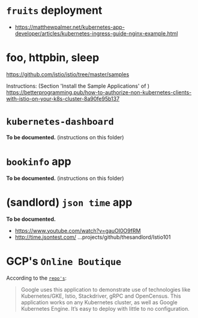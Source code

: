 # `fruits` deployment

* https://matthewpalmer.net/kubernetes-app-developer/articles/kubernetes-ingress-guide-nginx-example.html

# foo, httpbin, sleep

https://github.com/istio/istio/tree/master/samples

Instructions:
(Section 'Install the Sample Applications' of ) https://betterprogramming.pub/how-to-authorize-non-kubernetes-clients-with-istio-on-your-k8s-cluster-8a90fe95b137

# `kubernetes-dashboard`

**To be documented.** (instructions on this folder)

# `bookinfo` app

**To be documented.** (instructions on this folder)

# (sandlord) `json time` app

**To be documented.**

* https://www.youtube.com/watch?v=gauOI0O9fRM
* http://time.jsontest.com/
...projects/github/thesandlord/Istio101

# GCP's `Online Boutique`

According to the [`repo's`](https://github.com/GoogleCloudPlatform/microservices-demo):

> Google uses this application to demonstrate use of technologies like Kubernetes/GKE, Istio, Stackdriver, gRPC and OpenCensus. This application works on any Kubernetes cluster, as well as Google Kubernetes Engine. It’s easy to deploy with little to no configuration.
